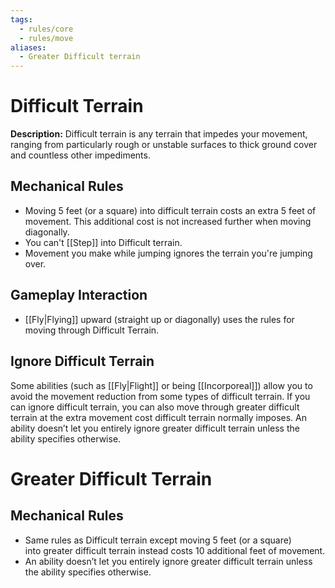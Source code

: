```yaml
---
tags:
  - rules/core
  - rules/move
aliases:
  - Greater Difficult terrain
---
```

# Difficult Terrain

**Description:** Difficult terrain is any terrain that impedes your movement, ranging from particularly rough or unstable surfaces to thick ground cover and countless other impediments. 

## Mechanical Rules

- Moving 5 feet (or a square) into difficult terrain costs an extra 5 feet of movement. This additional cost is not increased further when moving diagonally.
- You can't [[Step]] into Difficult terrain. 
- Movement you make while jumping ignores the terrain you're jumping over.

## Gameplay Interaction
- [[Fly|Flying]] upward (straight up or diagonally) uses the rules for moving through Difficult Terrain.

## Ignore Difficult Terrain

Some abilities (such as [[Fly|Flight]] or being [[Incorporeal]]) allow you to avoid the movement reduction from some types of difficult terrain. If you can ignore difficult terrain, you can also move through greater difficult terrain at the extra movement cost difficult terrain normally imposes. An ability doesn’t let you entirely ignore greater difficult terrain unless the ability specifies otherwise.

# Greater Difficult Terrain

## Mechanical Rules

- Same rules as Difficult terrain except moving 5 feet (or a square) into greater difficult terrain instead costs 10 additional feet of movement.
- An ability doesn’t let you entirely ignore greater difficult terrain unless the ability specifies otherwise.

